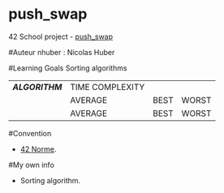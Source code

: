 # push_swap
42 School project - [push_swap](./subject/push_swap.pdf)

#Auteur
nhuber : Nicolas Huber <br />

#Learning Goals
Sorting algorithms
<table style = "width:100%">
<tr>
<td><em><b>ALGORITHM</td>
<td>TIME COMPLEXITY</b></em></td>
<td></td>
<td></td>
</tr>
<tr>
<td></td>
<td>AVERAGE</td>
<td>BEST</td>
<td>WORST</td>
</tr>
<tr>
<td></td>
<td>AVERAGE</td>
<td>BEST</td>
<td>WORST</td>
</tr>
<table />

#Convention
+ [42 Norme](./subject/norme.pdf).<br />

#My own info
+ Sorting algorithm.<br />
